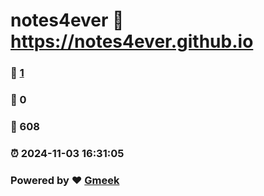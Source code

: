 # notes4ever :link: https://notes4ever.github.io 
### :page_facing_up: [1](https://notes4ever.github.io/tag.html) 
### :speech_balloon: 0 
### :hibiscus: 608 
### :alarm_clock: 2024-11-03 16:31:05 
### Powered by :heart: [Gmeek](https://github.com/Meekdai/Gmeek)
